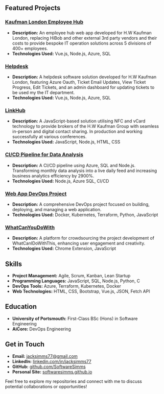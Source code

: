 

## Featured Projects

### [Kaufman London Employee Hub](https://github.com/SoftwareSimms/Kaufman-London-Hub)
- **Description:** An employee hub web app developed for H.W Kaufman London, replacing HiBob and other external 3rd party vendors and their costs to provide bespoke IT operation solutions across 5 divisions of 400+ employees. 
- **Technologies Used:** Vue.js, Node.js, Azure, SQL

### [Helpdesk](https://github.com/chesterfieldgroup/helpdesk)
- **Description:** A helpdesk software solution developed for H.W Kaufman London, featuring Azure Oauth, Ticket Email Updates, View Ticket Progress, Edit Tickets, and an admin dashboard for updating tickets to be used my the IT department.
- **Technologies Used:** Vue.js, Node.js, Azure, SQL

### [LinkHub](https://github.com/chesterfieldgroup/linkhub)
- **Description:** A JavaScript-based solution utilising NFC and vCard technology to provide brokers of the H.W Kaufman Group with seamless in-person and digital contact sharing. In production and working successfully at various conferences.
- **Technologies Used:** JavaScript, Node.js, HTML, CSS

### [CI/CD Pipeline for Data Analysis](https://github.com/SoftwareSimms/Cranbrook-DB)
- **Description:** A CI/CD pipeline using Azure, SQL and Node.js. Transforming monthly data analysis into a live daily feed and increasing business analytics efficiency by 2900%.
- **Technologies Used:** Node.js, Azure SQL, CI/CD

### [Web App DevOps Project](https://github.com/SoftwareSimms/Web-App-DevOps-Project)
- **Description:** A comprehensive DevOps project focused on building, deploying, and managing a web application.
- **Technologies Used:** Docker, Kubernetes, Terraform, Python, JavaScript

### [WhatCanYouDoWith](https://github.com/SoftwareSimms/WhatCanYouDoWith)
- **Description:** A platform for crowdsourcing the project development of WhatCanIDoWithThis, enhancing user engagement and creativity.
- **Technologies Used:** Chrome Extension, JavaScript

## Skills
- **Project Management:** Agile, Scrum, Kanban, Lean Startup
- **Programming Languages:** JavaScript, SQL, Node.js, Python, C
- **DevOps Tools:** Azure, Terraform, Kubernetes, Docker
- **Web Technologies:** HTML, CSS, Bootstrap, Vue.js, JSON, Fetch API

## Education
- **University of Portsmouth:** First-Class BSc (Hons) in Software Engineering
- **AiCore:** DevOps Engineering

## Get in Touch
- **Email:** [jacksimms77@gmail.com](mailto:jacksimms77@gmail.com)
- **LinkedIn:** [linkedin.com/in/jacksimms77](https://www.linkedin.com/in/jacksimms77)
- **GitHub:** [github.com/SoftwareSimms](https://github.com/SoftwareSimms)
- **Personal Site:** [softwaresimms.github.io](https://softwaresimms.github.io/softwaresimms/)

Feel free to explore my repositories and connect with me to discuss potential collaborations or opportunities!
